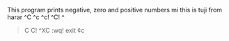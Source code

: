 This program prints negative, zero and positive numbers
mi
this is tuji from harar
^C
^c
^c!
^C!
^
>
>C
C!
^XC
:wq!
exit
¢c
